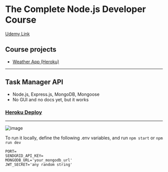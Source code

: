 # The Complete Node.js Developer Course

[Udemy Link](https://www.udemy.com/course/the-complete-nodejs-developer-course-2/)

## Course projects

- [Weather App (Heroku)](https://matijao-weather.herokuapp.com/)

---

## Task Manager API

- Node.js, Express.js, MongoDB, Mongoose
- No GUI and no docs yet, but it works

### [Heroku Deploy](https://matijao-task-manager.herokuapp.com)

---

![image](https://user-images.githubusercontent.com/46557266/132994824-a3062e7b-ab99-40e6-b55d-ace9e463f717.png)

To run it locally, define the following .env variables, and run `npm start` or `npm run dev`
```
PORT=
SENDGRID_API_KEY=
MONGODB_URL='your_mongodb_url'
JWT_SECRET='any random string'
```
